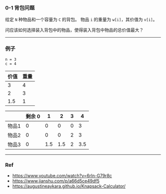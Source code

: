### 0-1 背包问题

给定 `N` 种物品和一个容量为 `C` 的背包。
物品 `i` 的重量为 `w[i]`，其价值为 `v[i]`。

问应该如何选择装入背包中的物品，使得装入背包中物品的总价值最大？

- - -

### 例子

```
n = 3
c = 4
```

| 价值 | 重量 |
| --- | --- |
| 3 | 4 |
| 2 | 3 |
| 1.5 | 1 |

|     | 剩余 0 | 1   | 2   | 3   | 4   |
| --- | ---   | --- | --- | --- | --- |
|物品1 | 0     | 0   | 0   | 0   | 3   |
|物品2 | 0     | 0   | 0   | 2   | 3   |
|物品3 | 0     | 1.5 | 1.5 | 2   | 3.5 |

- - -

### Ref
+ https://www.youtube.com/watch?v=6rIn-G79r8c  
+ https://www.jianshu.com/p/a66d5ce49df5  
+ https://augustineaykara.github.io/Knapsack-Calculator/

